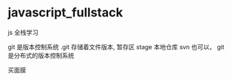 # javascript_fullstack
js 全栈学习

git 是版本控制系统 
.git 存储着文件版本, 暂存区 stage  本地仓库
svn 也可以，
git 是分布式的版本控制系统 

买面膜